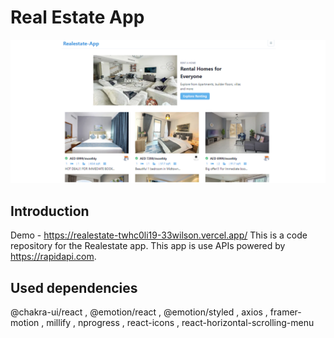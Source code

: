 # Real Estate App

<img src="public/image.png">

## Introduction
Demo - https://realestate-twhc0li19-33wilson.vercel.app/
This is a code repository for the Realestate app. 
This app is use APIs powered by https://rapidapi.com.

## Used dependencies
@chakra-ui/react , @emotion/react , @emotion/styled , axios , framer-motion , millify , nprogress , react-icons , react-horizontal-scrolling-menu
